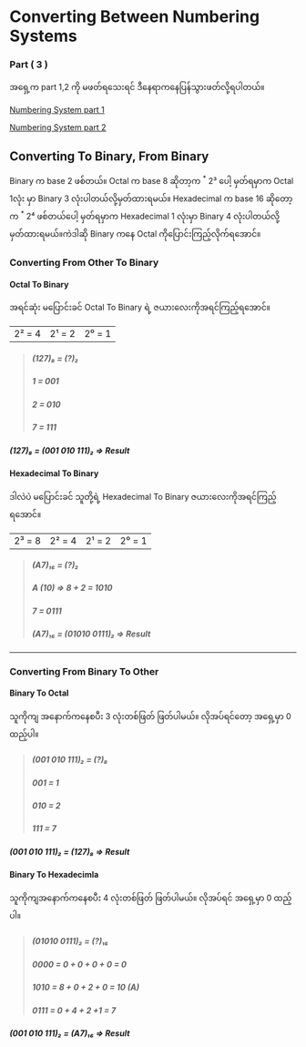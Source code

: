 # Converting Between Numbering Systems

### Part ( 3 )

အရှေ့က part 1,2 ကို မဖတ်ရသေးရင် ဒီနေရာကနေပြန်သွားဖတ်လို့ရပါတယ်။​

[Numbering System part 1](https://github.com/aungsannphyo/Data-Structure-And-Algorithms/blob/main/section-1/2-number-systems/number-system-part-1.md)

[Numbering System part 2](https://github.com/aungsannphyo/Data-Structure-And-Algorithms/blob/main/section-1/2-number-systems/number-system-part-2.md)


## Converting To Binary, From Binary

Binary က base 2 ဖစ်တယ်။​ 
Octal က base 8 ဆိုတာ့က <sup>\*</sup> 2³ ပေါ့ မှတ်ရမှာက Octal 1လုံး မှာ Binary 3 လုံးပါတယ်လို့မှတ်ထားရမယ်။
Hexadecimal က base 16 ဆိုတော့က <sup>\*</sup> 2⁴ ဖစ်တယ်ပေါ့ မှတ်ရမှာက Hexadecimal 1 လုံးမှာ Binary 4 လုံးပါတယ်လို့မှတ်ထားရမယ်။ကဲဒါဆို Binary ကနေ Octal ကိုပြောင်းကြည့်လိုက်ရအောင်။

### Converting From Other To Binary

#### Octal To Binary
အရင်ဆုံး မပြောင်းခင် Octal To Binary ရဲ့ ဇယားလေးကိုအရင်ကြည့်ရအောင်။

|           |           |           |
|:---------:|:---------:|:---------:|
|2² = 4     |   2¹ = 2  |   2⁰ = 1  |

> ##### (127)₈ = (?)₂
> ##### 1 = 001
> ##### 2 = 010
> ##### 7 = 111
>
##### (127)₈ = (001 010 111)₂ => Result

#### Hexadecimal To Binary
ဒါလဲပဲ မပြောင်းခင် သူတို့ရဲ့ Hexadecimal To Binary ဇယားလေးကိုအရင်ကြည့်ရအောင်။

|           |           |           |           |
|:---------:|:---------:|:---------:|:----------|
| 2³ = 8    |   2² = 4  |  2¹ = 2   |   2⁰ = 1  |

> ##### (A7)₁₆ = (?)₂
> ##### A (10) => 8 + 2 = 1010
> ##### 7 = 0111
>
> ##### (A7)₁₆ = (01010 0111)₂ => Result

---

### Converting From Binary To Other

#### Binary To Octal
သူကိုကျ အနောက်ကနေစပီး 3 လုံးတစ်ဖြတ် ဖြတ်ပါမယ်။ လိုအပ်ရင်တော့ အရှေ့မှာ 0 ထည့်ပါ။

> ##### (001 010 111)₂ = (?)₈
> ##### 001 = 1
> ##### 010 = 2
> ##### 111 = 7
>
##### (001 010 111)₂ = (127)₈ => Result

#### Binary To Hexadecimla
သူကိုကျအနောက်ကနေစပီး 4 လုံးတစ်ဖြတ် ဖြတ်ပါမယ်။ လိုအပ်ရင် အရှေ့မှာ 0 ထည့်ပါ။

> ##### (01010 0111)₂ = (?)₁₆
> ##### 0000 = 0 + 0 + 0 + 0 = 0
> ##### 1010 = 8 + 0 + 2 + 0 = 10 (A)
> ##### 0111 = 0 + 4 + 2 +1 = 7
>
##### (001 010 111)₂ = (A7)₁₆ => Result
